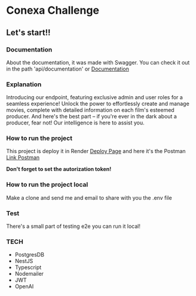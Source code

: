 # Conexa Challenge

## Let's start!!

### Documentation

About the documentation, it was made with Swagger. You can check it out in the path 'api/documentation' or [Documentation](https://conexa-service.onrender.com/api/documentation)

### Explanation

Introducing our endpoint, featuring exclusive admin and user roles for a seamless experience! Unlock the power to effortlessly create and manage movies, complete with detailed information on each film's esteemed producer. And here's the best part – if you're ever in the dark about a producer, fear not! Our intelligence is here to assist you.


### How to run the project

This project is deploy it in Render [Deploy Page](https://conexa-service.onrender.com) and here it's the Postman [Link Postman](https://api.postman.com/collections/17639607-1fed9dc9-b265-4fa7-a973-55bd1cd6184b?access_key=PMAT-01HEXNTSQZF6BTDZKW9GAVH4JP)

**Don't forget to set the autorization token!**

### How to run the project local

Make a clone and send me and email to share with you the .env file

### Test

There's a small part of testing e2e you can run it local!

### TECH
- PostgresDB
- NestJS
- Typescript
- Nodemailer
- JWT
- OpenAI

